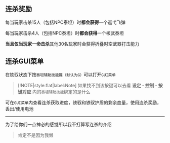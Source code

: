 ## 连杀奖励

每当玩家击杀15人（包括NPC泰坦）时**都会获得**一个巡弋飞弹

每当玩家击杀4人（包括NPC泰坦）时**都会获得**一个核武泰坦

**当且仅当玩家一命击杀**其他30名玩家时会获得折叠时空武器打击能力

## 连杀GUI菜单

在铁驭状态下按`泰坦辅助技能键（默认为G）`可以打开`GUI菜单`

> [!NOTE|style:flat|label:Note]
> 如果找不到该按键可以去看 **设定 - 控制 - 按键对应** 内的`泰坦辅助技能`绑定的是什么

可在`GUI菜单`内查看连杀获取进度，铁驭和铁驭护盾的剩余血量，使用连杀奖励，丢出/使用电池

----

为了给你们一点神必的感觉所以我不打算写连杀的介绍

> 肯定不是因为我懒